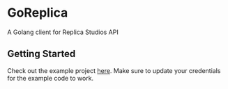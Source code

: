# GoReplica
 A Golang client for Replica Studios API

 ## Getting Started
 Check out the example project [here](https://github.com/JonCSykes/GoReplica/example). Make sure to update your credentials for the example code to work. 


